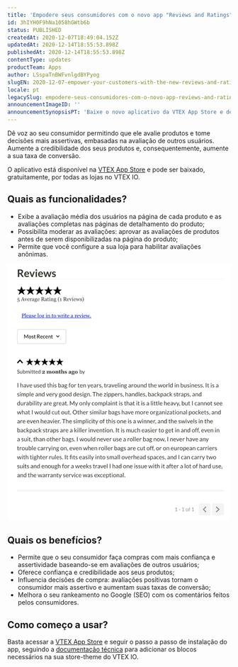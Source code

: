 ```yaml
---
title: 'Empodere seus consumidores com o novo app "Reviews and Ratings"'
id: 3hIYH0F9hNa1058hGWtb6b
status: PUBLISHED
createdAt: 2020-12-07T18:49:04.152Z
updatedAt: 2020-12-14T18:55:53.898Z
publishedAt: 2020-12-14T18:55:53.898Z
contentType: updates
productTeam: Apps
author: LSspaTnBWFvnlgdBYPyog
slugEN: 2020-12-07-empower-your-customers-with-the-new-reviews-and-ratings-app
locale: pt
legacySlug: empodere-seus-consumidores-com-o-novo-app-reviews-and-ratings
announcementImageID: ''
announcementSynopsisPT: 'Baixe o novo aplicativo da VTEX App Store e dê voz ao seu consumidor!'
---
```


Dê voz ao seu consumidor permitindo que ele avalie produtos e tome decisões mais assertivas, embasadas na avaliação de outros usuários. Aumente a credibilidade dos seus produtos e, consequentemente, aumente a sua taxa de conversão.

O aplicativo está disponível na [VTEX App Store](https://apps.vtex.com/ "VTEX App Store") e pode ser baixado, gratuitamente, por todas as lojas no VTEX IO. 

## Quais as funcionalidades?

- Exibe a avaliação média dos usuários na página de cada produto e as avaliações completas nas páginas de detalhamento do produto;
- Possibilita moderar as avaliações: aprovar as avaliações de produtos antes de serem disponibilizadas na página do produto;
- Permite que você configure a sua loja para habilitar avaliações anônimas.

![Reviews and Ratings - Printscreen](https://raw.githubusercontent.com/vtexdocs/help-center-content/refs/heads/main/docs/pt/announcements/2020-12-07-empodere-seus-consumidores-com-o-novo-app-reviews-and-ratings_1.png)

## Quais os benefícios?
- Permite que o seu consumidor faça compras com mais confiança e assertividade baseando-se em avaliações de outros usuários;
- Oferece confiança e credibilidade aos seus produtos;
- Influencia decisões de compra: avaliações positivas tornam o consumidor mais assertivo e aumentam suas taxas de conversão;
- Melhora o seu rankeamento no Google (SEO) com os comentários feitos pelos consumidores.

## Como começo a usar?

Basta acessar a [VTEX App Store](https://apps.vtex.com/vtex-reviews-and-ratings/p "VTEX App Store") e seguir o passo a passo de instalação do app, seguindo a [documentação técnica](https://vtex.io/docs/components/all/vtex.reviews-and-ratings@2.2.1/ "Documentação Reviews & Ratings") para adicionar os blocos necessários na sua store-theme do VTEX IO. 

